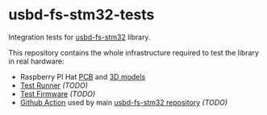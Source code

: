 # usbd-fs-stm32-tests

Integration tests for [usbd-fs-stm32](https://github.com/rafaelmartins/usbd-fs-stm32) library.

This repository contains the whole infrastructure required to test the library in real hardware:

- Raspberry PI Hat [PCB](./pcb) and [3D models](./3d-models)
- [Test Runner](./runner) *(TODO)*
- [Test Firmware](./firmware) *(TODO)*
- [Github Action](./action.yml) used by main [usbd-fs-stm32 repository](https://github.com/rafaelmartins/usbd-fs-stm32) *(TODO)*
